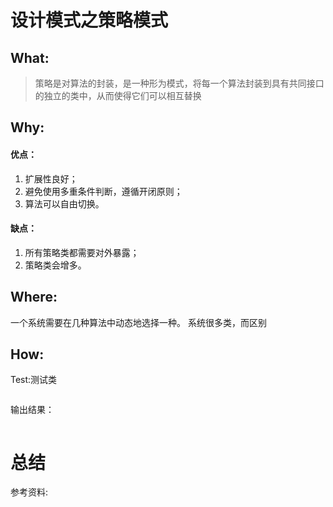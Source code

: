 # 设计模式之策略模式
## What:

>策略是对算法的封装，是一种形为模式，将每一个算法封装到具有共同接口的独立的类中，从而使得它们可以相互替换


## Why:
#### 优点：
1. 扩展性良好；
2. 避免使用多重条件判断，遵循开闭原则；
3. 算法可以自由切换。

#### 缺点：
1. 所有策略类都需要对外暴露；
2. 策略类会增多。


## Where:
一个系统需要在几种算法中动态地选择一种。
系统很多类，而区别

## How:





Test:测试类
```java

```
输出结果：
```java

```



# 总结

参考资料:
